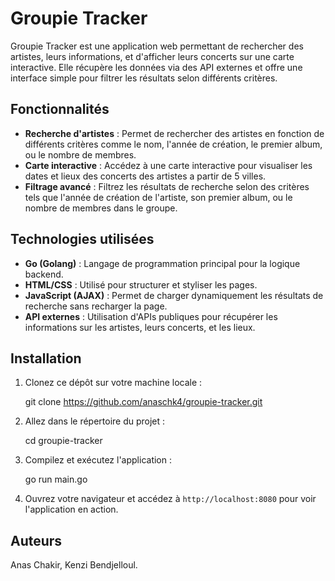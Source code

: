 # Groupie Tracker

Groupie Tracker est une application web permettant de rechercher des artistes, leurs informations, et d'afficher leurs concerts sur une carte interactive. Elle récupère les données via des API externes et offre une interface simple pour filtrer les résultats selon différents critères.

## Fonctionnalités

- **Recherche d'artistes** : Permet de rechercher des artistes en fonction de différents critères comme le nom, l'année de création, le premier album, ou le nombre de membres.
- **Carte interactive** : Accédez à une carte interactive pour visualiser les dates et lieux des concerts des artistes a partir de 5 villes.
- **Filtrage avancé** : Filtrez les résultats de recherche selon des critères tels que l'année de création de l'artiste, son premier album, ou le nombre de membres dans le groupe.

## Technologies utilisées

- **Go (Golang)** : Langage de programmation principal pour la logique backend.
- **HTML/CSS** : Utilisé pour structurer et styliser les pages.
- **JavaScript (AJAX)** : Permet de charger dynamiquement les résultats de recherche sans recharger la page.
- **API externes** : Utilisation d'APIs publiques pour récupérer les informations sur les artistes, leurs concerts, et les lieux.

## Installation

1. Clonez ce dépôt sur votre machine locale :
    
    git clone https://github.com/anaschk4/groupie-tracker.git

    
2. Allez dans le répertoire du projet :
    
    cd groupie-tracker
    
3. Compilez et exécutez l'application :
   
    go run main.go
    
4. Ouvrez votre navigateur et accédez à `http://localhost:8080` pour voir l'application en action.

## Auteurs

Anas Chakir, Kenzi Bendjelloul.
